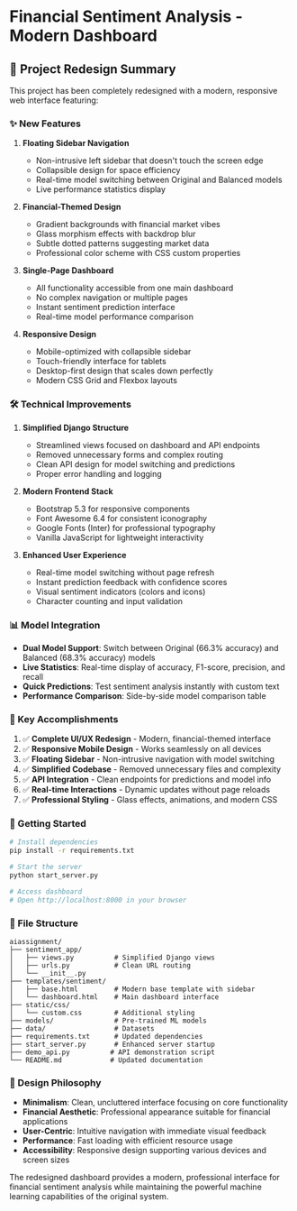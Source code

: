 # Financial Sentiment Analysis - Modern Dashboard

## 🚀 Project Redesign Summary

This project has been completely redesigned with a modern, responsive web interface featuring:

### ✨ New Features

1. **Floating Sidebar Navigation**
   - Non-intrusive left sidebar that doesn't touch the screen edge
   - Collapsible design for space efficiency
   - Real-time model switching between Original and Balanced models
   - Live performance statistics display

2. **Financial-Themed Design**
   - Gradient backgrounds with financial market vibes
   - Glass morphism effects with backdrop blur
   - Subtle dotted patterns suggesting market data
   - Professional color scheme with CSS custom properties

3. **Single-Page Dashboard**
   - All functionality accessible from one main dashboard
   - No complex navigation or multiple pages
   - Instant sentiment prediction interface
   - Real-time model performance comparison

4. **Responsive Design**
   - Mobile-optimized with collapsible sidebar
   - Touch-friendly interface for tablets
   - Desktop-first design that scales down perfectly
   - Modern CSS Grid and Flexbox layouts

### 🛠 Technical Improvements

1. **Simplified Django Structure**
   - Streamlined views focused on dashboard and API endpoints
   - Removed unnecessary forms and complex routing
   - Clean API design for model switching and predictions
   - Proper error handling and logging

2. **Modern Frontend Stack**
   - Bootstrap 5.3 for responsive components
   - Font Awesome 6.4 for consistent iconography
   - Google Fonts (Inter) for professional typography
   - Vanilla JavaScript for lightweight interactivity

3. **Enhanced User Experience**
   - Real-time model switching without page refresh
   - Instant prediction feedback with confidence scores
   - Visual sentiment indicators (colors and icons)
   - Character counting and input validation

### 📊 Model Integration

- **Dual Model Support**: Switch between Original (66.3% accuracy) and Balanced (68.3% accuracy) models
- **Live Statistics**: Real-time display of accuracy, F1-score, precision, and recall
- **Quick Predictions**: Test sentiment analysis instantly with custom text
- **Performance Comparison**: Side-by-side model comparison table

### 🎯 Key Accomplishments

1. ✅ **Complete UI/UX Redesign** - Modern, financial-themed interface
2. ✅ **Responsive Mobile Design** - Works seamlessly on all devices
3. ✅ **Floating Sidebar** - Non-intrusive navigation with model switching
4. ✅ **Simplified Codebase** - Removed unnecessary files and complexity
5. ✅ **API Integration** - Clean endpoints for predictions and model info
6. ✅ **Real-time Interactions** - Dynamic updates without page reloads
7. ✅ **Professional Styling** - Glass effects, animations, and modern CSS

### 🚀 Getting Started

```bash
# Install dependencies
pip install -r requirements.txt

# Start the server
python start_server.py

# Access dashboard
# Open http://localhost:8000 in your browser
```

### 📁 File Structure

```
aiassignment/
├── sentiment_app/
│   ├── views.py          # Simplified Django views
│   ├── urls.py           # Clean URL routing
│   └── __init__.py
├── templates/sentiment/
│   ├── base.html         # Modern base template with sidebar
│   └── dashboard.html    # Main dashboard interface
├── static/css/
│   └── custom.css        # Additional styling
├── models/               # Pre-trained ML models
├── data/                 # Datasets
├── requirements.txt      # Updated dependencies
├── start_server.py       # Enhanced server startup
├── demo_api.py          # API demonstration script
└── README.md            # Updated documentation
```

### 🎨 Design Philosophy

- **Minimalism**: Clean, uncluttered interface focusing on core functionality
- **Financial Aesthetic**: Professional appearance suitable for financial applications
- **User-Centric**: Intuitive navigation with immediate visual feedback
- **Performance**: Fast loading with efficient resource usage
- **Accessibility**: Responsive design supporting various devices and screen sizes

The redesigned dashboard provides a modern, professional interface for financial sentiment analysis while maintaining the powerful machine learning capabilities of the original system.
